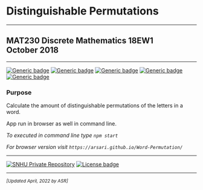 # Distinguishable Permutations

---

## MAT230 Discrete Mathematics 18EW1<br/>October 2018

---

[![Generic badge](https://img.shields.io/badge/language-JavaScript-blue.svg)](http://www.cplusplus.org/) [![Generic badge](https://img.shields.io/badge/technologies-HTML_|_CSS-green.svg)](https://www.w3shool.com) [![Generic badge](https://img.shields.io/badge/runtime-Node.js-darkred.svg)](https://www.nodejs.org) [![Generic badge](https://img.shields.io/badge/ide-VS_Code-purple.svg)](https://www.vscode.com/) [![Generic badge](https://img.shields.io/badge/license-MIT-red.svg)](LICENSE)

### Purpose

Calculate the amount of distinguishable permutations of the letters in a word.

App run in browser as well in command line.

_To executed in command line type `npm start`_

_For browser version visit `https://arsari.github.io/Word-Permutation/`_

---

[![SNHU Private Repository](https://img.shields.io/badge/repo-SNHU-blueviolet.svg?style=for-the-badge&logo=github)](https://github.com/arsari/arsari-snhu "Back to SNHU Private Repo") [![License badge](https://img.shields.io/badge/license-MIT-green.svg?style=for-the-badge&logo=github)](LICENSE "GitHub MIT License")

---

<small>_[Updated April, 2022 by ASR]_</small>
